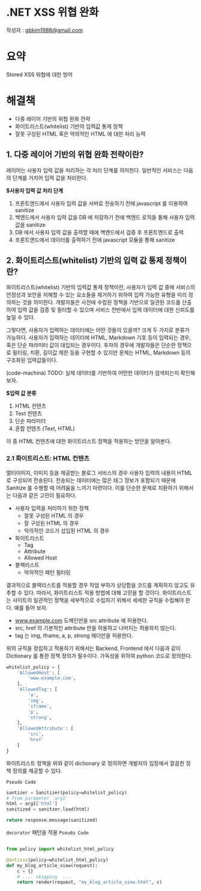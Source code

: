# .NET XSS 위협 완화

작성자 : gbkim1988@gmail.com

# 요약

Stored XSS 위협에 대한 방어

# 해결책

* 다중 레이어 기반의 위협 완화 전략
* 화이트리스트(whitelist) 기반의 입력값 통제 정책
* 잘못 구성된 HTML 혹은 악의적인 HTML 에 대한 처리 능력

## 1. 다중 레이어 기반의 위협 완화 전략이란?

레이어는 사용자 입력 값을 처리하는 각 처리 단계를 의미한다. 일반적인 서비스는 다음의 단계를 거치어 입력 값을 처리한다. 

**$사용자 입력 값 처리 단계**

1. 프론트엔드에서 사용자 입력 값을 서버로 전송하기 전에 javascript 를 이용하여 sanitize
2. 백엔드에서 사용자 입력 값을 DB 에 저장하기 전에 백엔드 로직을 통해 사용자 입력 값을 sanitize
3. DB 에서 사용자 입력 값을 출력할 때에 백엔드에서 검증 후 프론트엔드로 출력
4. 프론트엔드에서 데이터를 출력하기 전에 javascript 모듈을 통해 sanitize

## 2. 화이트리스트(whitelist) 기반의 입력 값 통제 정책이란?

화이트리스트(whitelist) 기반의 입력값 통제 정책이란, 사용자가 입력 값 중에 서비스의 안정성과 보안을 저해할 수 있는 요소들을 제거하기 위하여 입력 가능한 유형을 미리 정의하는 것을 의미한다. 개발자들은 사전에 수립된 정책을 기반으로 일관된 코드를 산출하여 입력 값을 검증 및 필터할 수 있으며 서비스 전반에서 입력 데이터에 대한 신뢰도를 높일 수 있다.

그렇다면, 사용자가 입력하는 데이터에는 어떤 것들이 있을까? 크게 두 가지로 분류가 가능하다. 사용자가 입력하는 데이터에 HTML, Markdown 기호 등이 입력되는 경우, 혹은 단순 파라미터 값이 대입되는 경우이다. 후자의 경우에 개발자들은 단순한 정책으로 필터링, 치환, 길이값 제한 등을 구현할 수 있지만 문제는 HTML, Markdown 등의 구조화된 입력값들이다.

(code-machina) TODO: 실제 데이터를 기반하여 어떤한 데이터가 검색되는지 확인해 보자.

**$입력 값 분류**
1. HTML 컨텐츠
2. Text 컨텐츠
3. 단순 파라미터
4. 혼합 컨텐츠 (Text, HTML)

이 중 HTML 컨텐츠에 대한 화이트리스트 정책을 적용하는 방안을 알아본다.

### 2.1 화이트리스트: HTML 컨텐츠

멀티이미지, 이미지 등을 제공받는 블로그 서비스의 경우 사용자 입력의 내용이 HTML로 구성되어 전송된다. 전송되는 데이터에는 많은 태그 정보가 포함되기 때문에 Sanitize 를 수행할 때 어려움을 느끼기 마련이다. 이를 단순한 문제로 치환하기 위해서는 다음과 같은 고민이 필요하다.

- 사용자 입력을 처리하기 위한 정책
  - 잘못 구성된 HTML 의 경우
  - 잘 구성된 HTML 의 경우
  - 악의적인 코드가 삽입된 HTML 의 경우
- 화이트리스트
  - Tag
  - Attribute
  - Allowed Host
- 블랙리스트
  - 악의적인 패턴 필터링

결과적으로 블랙리스트를 적용할 경우 작업 부하가 상당함을 코드를 계획하지 않고도 유추할 수 있다. 따라서, 화이트리스트 적용 방법에 대해 고민을 할 것이다. 화이트리스트는 사이트의 일관적인 정책을 세부적으로 수립하기 위해서 세세한 규칙을 수립해야 한다. 예를 들어 보자.

- www.example.com 도메인만을 src attribute 에 허용한다.
- src, href 의 기본적인 attribute 만을 허용하고 나머지는 허용하지 않는다.
- tag 는 img, iframe, a, p, strong 헤더만을 허용한다.

위의 규칙을 정립하고 적용하기 위해서는 Backend, Frontend 에서 다음과 같이 Dictionary 를 통한 정책 정의가 필수이다. 가독성을 위하여 python 코드로 정의한다.

```python
whitelist_policy = {
    'AllowedHost': [
        'www.example.com',
    ],
    'AllowedTag': [
        'a',
        'img',
        'iframe',
        'p',
        'strong',
    ], 
    'AllowedAttribute': [
        'src',
        'href'
    ]
}
```

화이트리스트 정책을 위와 같이 dictionary 로 정의하면 개발자의 입장에서 깔끔한 정책 정의를 제공할 수 있다.

`Pseudo Code`

```python
santizer = Sanitizer(policy=whitelist_policy)
# from parameter `arg1`
html = arg1['html'] 
sanitized = sanitzer.load(html)

return response.message(sanitized)
```

`decorator` 패턴을 적용 `Pseudo Code`

```python

from policy import whitelist_html_policy

@antixss(policy=whitelist_html_policy)
def my_blog_article_view(request):
    c = {}
    # .... skipping  ....
    return render(request, "my_blog_article_view.html", c)

```





